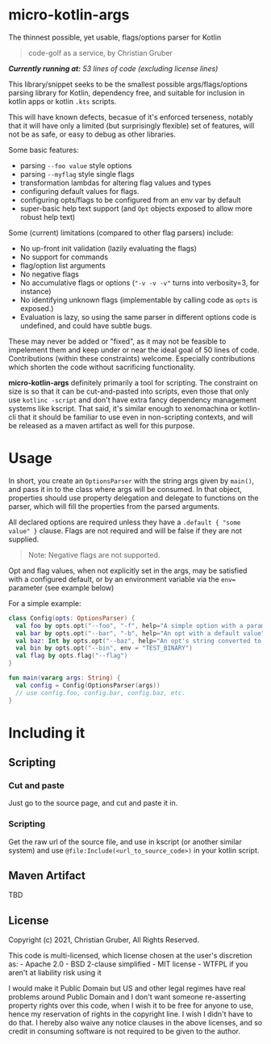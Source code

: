 # micro-kotlin-args
The thinnest possible, yet usable, flags/options parser for Kotlin

> code-golf as a service, by Christian Gruber

***Currently running at:** 53 lines of code (excluding license lines)*

This library/snippet seeks to be the smallest possible args/flags/options parsing library 
for Kotlin, dependency free, and suitable for inclusion in kotlin apps or kotlin `.kts`
scripts. 

This will have known defects, becasue of it's enforced terseness, notably that it will have
only a limited (but surprisingly flexible) set of features, will not be as safe, or easy to
debug as other libraries.

Some basic features:
   - parsing `--foo value` style options
   - parsing `--myflag` style single flags
   - transformation lambdas for altering flag values and types
   - configuring default values for flags. 
   - configuring opts/flags to be configured from an env var by default
   - super-basic help text support (and `Opt` objects exposed to allow more robust help text)

Some (current) limitations (compared to other flag parsers) include:
   - No up-front init validation (lazily evaluating the flags)
   - No support for commands
   - flag/option list arguments
   - No negative flags
   - No accumulative flags or options (`"-v -v -v"` turns into verbosity=3, for instance)
   - No identifying unknown flags (implementable by calling code as `opts` is exposed.)
   - Evaluation is lazy, so using the same parser in different options code is 
     undefined, and could have subtle bugs.
   
These may never be added or "fixed", as it may not be feasible to impelement them and keep
under or near the ideal goal of 50 lines of code. Contributions (within these constraints)
welcome. Especially contributions which shorten the code without sacrificing functionality.

**micro-kotlin-args** definitely primarily a tool for scripting. The constraint on size is
so that it can be cut-and-pasted into scripts, even those that only use `kotlinc -script`
and don't have extra fancy dependency management systems like kscript. That said, it's
similar enough to xenomachina or kotlin-cli that it should be familiar to use even in 
non-scripting contexts, and will be released as a maven artifact as well for this purpose.

# Usage

In short, you create an `OptionsParser` with the string args given by `main()`, and pass it in
to the class where args will be consumed. In that object, properties should use property delegation
and delegate to functions on the parser, which will fill the properties from the parsed arguments.

All declared options are required unless they have a `.default { "some value" }` clause. Flags
are not required and will be false if they are not supplied.

> Note: Negative flags are not supported.

Opt and flag values, when not explicitly set in the args, may be satisfied with a configured
default, or by an environment variable via the `env=` parameter (see example below)

For a simple example:
```kotlin
class Config(opts: OptionsParser) {
  val foo by opts.opt("--foo", "-f", help="A simple option with a paramter")
  val bar by opts.opt("--bar", "-b", help="An opt with a default value").default { "defaultBar" }
  val baz: Int by opts.opt("--baz", help="An opt's string converted to an Int") { it.toInt() }
  val bin by opts.opt("--bin", env = "TEST_BINARY")
  val flag by opts.flag("--flag")
}

fun main(vararg args: String) {
  val config = Config(OptionsParser(args))
  // use config.foo, config.bar, config.baz, etc.
}
```

# Including it

## Scripting

### Cut and paste

Just go to the source page, and cut and paste it in. 

### Scripting

Get the raw url of the source file, and use in kscript (or another similar system) and
use `@file:Include(<url_to_source_code>)` in your kotlin script.

## Maven Artifact

TBD

## License

Copyright (c) 2021, Christian Gruber, All Rights Reserved.

This code is multi-licensed, which license chosen at the user's discretion as:
    - Apache 2.0
    - BSD 2-clause simplified
    - MIT license
    - WTFPL if you aren't at liability risk using it

I would make it Public Domain but US and other legal regimes have real problems around
Public Domain and I don't want someone re-asserting property rights over this code, when
I wish it to be free for anyone to use, hence my reservation of rights in the copyright
line. I wish I didn't have to do that. I hereby also waive any notice clauses in the above
licenses, and so credit in consuming software is not required to be given to the author.
